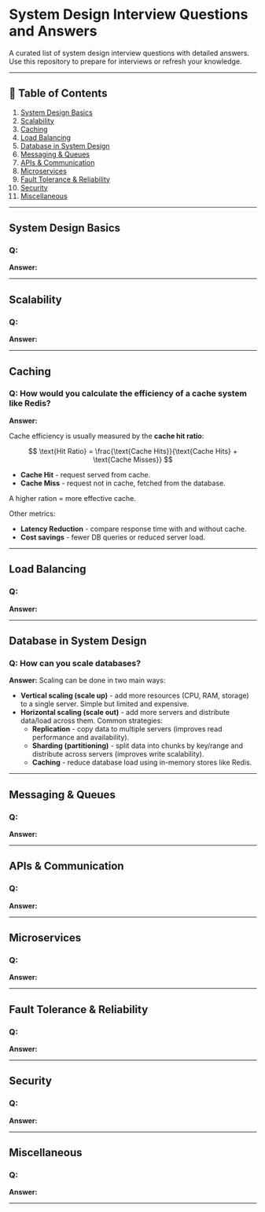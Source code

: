 # System Design Interview Questions and Answers

A curated list of system design interview questions with detailed answers.  
Use this repository to prepare for interviews or refresh your knowledge.

---

## 📑 Table of Contents

1. [System Design Basics](#system-design-basics)  
2. [Scalability](#scalability)  
3. [Caching](#caching)  
4. [Load Balancing](#load-balancing)  
5. [Database in System Design](#database-in-system-design)  
6. [Messaging & Queues](#messaging--queues)  
7. [APIs & Communication](#apis--communication)  
8. [Microservices](#microservices)  
9. [Fault Tolerance & Reliability](#fault-tolerance--reliability)  
10. [Security](#security)  
11. [Miscellaneous](#miscellaneous)  

---

## System Design Basics

### Q:  
**Answer:**  

---

## Scalability

### Q:  
**Answer:**  

---

## Caching

### Q: How would you calculate the efficiency of a cache system like Redis?
**Answer:**

Cache efficiency is usually measured by the **cache hit ratio**:

$$
\text{Hit Ratio} = \frac{\text{Cache Hits}}{\text{Cache Hits} + \text{Cache Misses}}
$$

  - **Cache Hit** - request served from cache.
  - **Cache Miss** - request not in cache, fetched from the database.

A higher ration = more effective cache.

Other metrics:
  - **Latency Reduction** - compare response time with and without cache.
  - **Cost savings** - fewer DB queries or reduced server load.

---

## Load Balancing

### Q:  
**Answer:**  

---

## Database in System Design

### Q: How can you scale databases?
**Answer:**
Scaling can be done in two main ways:

  - **Vertical scaling (scale up)** - add more resources (CPU, RAM, storage) to a single server. Simple but limited and expensive.
  - **Horizontal scaling (scale out)** - add more servers and distribute data/load across them. Common strategies:
    - **Replication** - copy data to multiple servers (improves read performance and availability).
    - **Sharding (partitioning)** - split data into chunks by key/range and distribute across servers (improves write scalability).
    - **Caching** - reduce database load using in-memory stores like Redis.

---

## Messaging & Queues

### Q:  
**Answer:**  

---

## APIs & Communication

### Q:  
**Answer:**  

---

## Microservices

### Q:  
**Answer:**  

---

## Fault Tolerance & Reliability

### Q:  
**Answer:**  

---

## Security

### Q:  
**Answer:**  

---

## Miscellaneous

### Q:  
**Answer:**  

---
